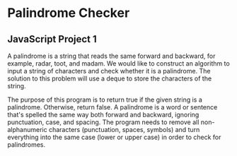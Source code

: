 <h1>Palindrome Checker</h1>

<h2>JavaScript Project 1</h2>

<p>A palindrome is a string that reads the same forward and backward, for example, radar, toot, and madam. 
We would like to construct an algorithm to input a string of characters and check whether it is a palindrome. The solution to this problem will use a deque to store the characters of the string.</p> 

<p>The purpose of this program is to return true if the given string is a palindrome. Otherwise, return false. A palindrome is a word or sentence that's spelled the same way both forward and backward, ignoring punctuation, case, and spacing. The program needs to remove all non-alphanumeric characters (punctuation, spaces, symbols) and turn everything into the same case (lower or upper case) in order to check for palindromes.</p>
